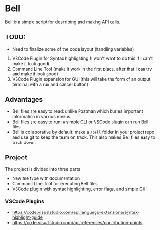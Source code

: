 
# Bell

Bell is a simple script for describing and making API calls. 

## TODO:

- Need to finalize some of the code layout (handling variables)

1. VSCode Plugin for Syntax highlighting (I won't want to do this if I can't make it look good)
2. Command Line Tool (make it work in the first place, after that I can try and make it look good)
3. VSCode Plugin expansion for GUI (this will take the form of an output terminal with a run and cancel button)

## Advantages

- Bell files are easy to read: unlike Postman which buries important information in various menus
- Bell files are easy to run: a simple CLI or VSCode plugin can run Bell files
- Bell is collaborative by default: make a `/bell` folder in your project repo and use git to keep the team on track. This also makes Bell files easy to track down.

## Project

The project is divided into three parts

- New file type with documentation
- Command Line Tool for executing Bell files
- VSCode plugin with syntax highlighting, error flags, and simple GUI

### VSCode Plugins

- https://code.visualstudio.com/api/language-extensions/syntax-highlight-guide
- https://code.visualstudio.com/api/references/contribution-points